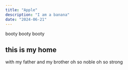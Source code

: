 ```yaml
---
title: "Apple"
description: "I am a banana"
date: "2024-06-21"
---
```


booty booty booty

## this is my home

with my father and my brother oh so noble oh so strong
